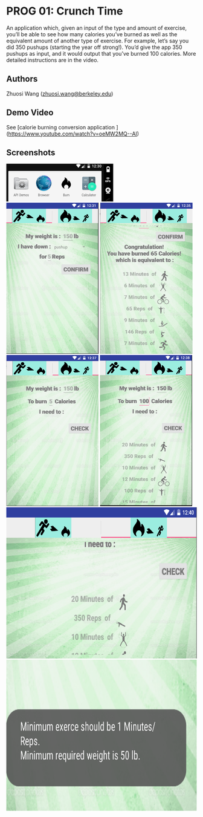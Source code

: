 # PROG 01: Crunch Time

An application which, given an input of the type and amount of exercise, you’ll be able to see how many calories you’ve burned as well as the equivalent amount of another type of exercise. For example, let’s say you did 350 pushups (starting the year off strong!). You’d give the app 350 pushups as input, and it would output that you’ve burned 100 calories. More detailed instructions are in the video.

## Authors

Zhuosi Wang ([zhuosi.wang@berkeley.edu](mailto:zhuosi.wang@berkeley.edu))

## Demo Video

See [calorie burning conversion application ] (https://www.youtube.com/watch?v=oeMW2MQ--AI)

## Screenshots
<img src="screenshots/lunch_icon.png" height="100" alt="lunch_icon"/>
<img src="screenshots/first_tab.png" height="400" alt="first_tab"/>
<img src="screenshots/first_tab_2.png" height="400" alt="first_tab_2"/>
<img src="screenshots/second_tab.png" height="400" alt="second_tab"/>
<img src="screenshots/second_tab_2.png" height="400" alt="second_tab_2"/>
<img src="screenshots/rotate.png" height="400" alt="rotate"/>
<img src="screenshots/toast_notification.png" height="400" alt="toast_notification"/>

